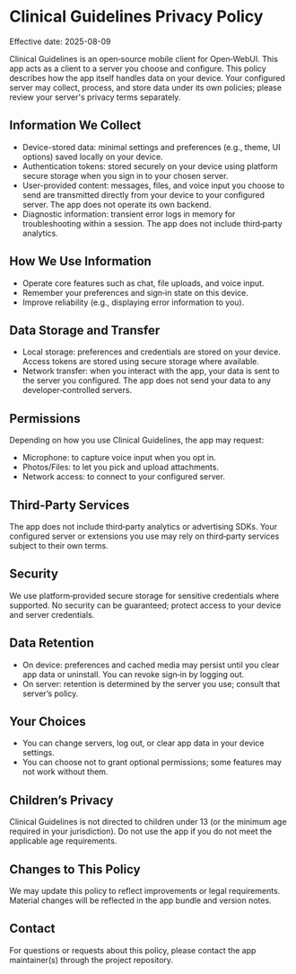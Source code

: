 # Clinical Guidelines Privacy Policy

Effective date: 2025-08-09

Clinical Guidelines is an open‑source mobile client for Open‑WebUI. This app acts as a client to a server you choose and configure. This policy describes how the app itself handles data on your device. Your configured server may collect, process, and store data under its own policies; please review your server's privacy terms separately.

## Information We Collect
- Device-stored data: minimal settings and preferences (e.g., theme, UI options) saved locally on your device.
- Authentication tokens: stored securely on your device using platform secure storage when you sign in to your chosen server.
- User-provided content: messages, files, and voice input you choose to send are transmitted directly from your device to your configured server. The app does not operate its own backend.
- Diagnostic information: transient error logs in memory for troubleshooting within a session. The app does not include third‑party analytics.

## How We Use Information
- Operate core features such as chat, file uploads, and voice input.
- Remember your preferences and sign‑in state on this device.
- Improve reliability (e.g., displaying error information to you).

## Data Storage and Transfer
- Local storage: preferences and credentials are stored on your device. Access tokens are stored using secure storage where available.
- Network transfer: when you interact with the app, your data is sent to the server you configured. The app does not send your data to any developer‑controlled servers.

## Permissions
Depending on how you use Clinical Guidelines, the app may request:
- Microphone: to capture voice input when you opt in.
- Photos/Files: to let you pick and upload attachments.
- Network access: to connect to your configured server.

## Third‑Party Services
The app does not include third‑party analytics or advertising SDKs. Your configured server or extensions you use may rely on third‑party services subject to their own terms.

## Security
We use platform‑provided secure storage for sensitive credentials where supported. No security can be guaranteed; protect access to your device and server credentials.

## Data Retention
- On device: preferences and cached media may persist until you clear app data or uninstall. You can revoke sign‑in by logging out.
- On server: retention is determined by the server you use; consult that server’s policy.

## Your Choices
- You can change servers, log out, or clear app data in your device settings.
- You can choose not to grant optional permissions; some features may not work without them.

## Children’s Privacy
Clinical Guidelines is not directed to children under 13 (or the minimum age required in your jurisdiction). Do not use the app if you do not meet the applicable age requirements.

## Changes to This Policy
We may update this policy to reflect improvements or legal requirements. Material changes will be reflected in the app bundle and version notes.

## Contact
For questions or requests about this policy, please contact the app maintainer(s) through the project repository.


